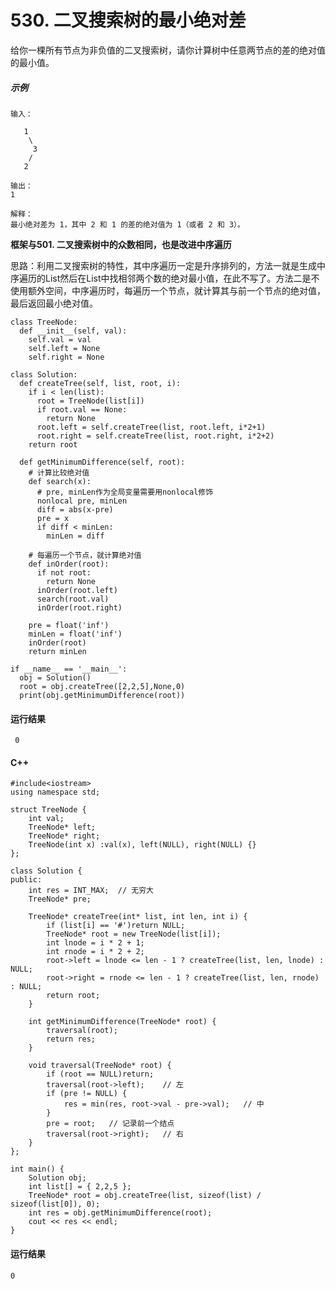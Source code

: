 # 530. 二叉搜索树的最小绝对差
给你一棵所有节点为非负值的二叉搜索树，请你计算树中任意两节点的差的绝对值的最小值。

##### 示例
    输入：

       1
        \
         3
        /
       2

    输出：
    1

    解释：
    最小绝对差为 1，其中 2 和 1 的差的绝对值为 1（或者 2 和 3）。

**框架与501. 二叉搜索树中的众数相同，也是改进中序遍历**

思路：利用二叉搜索树的特性，其中序遍历一定是升序排列的，方法一就是生成中序遍历的List然后在List中找相邻两个数的绝对最小值，在此不写了。方法二是不使用额外空间，中序遍历时，每遍历一个节点，就计算其与前一个节点的绝对值，最后返回最小绝对值。

    class TreeNode:
      def __init__(self, val):
        self.val = val
        self.left = None
        self.right = None

    class Solution:
      def createTree(self, list, root, i):
        if i < len(list):
          root = TreeNode(list[i])
          if root.val == None:
            return None
          root.left = self.createTree(list, root.left, i*2+1)
          root.right = self.createTree(list, root.right, i*2+2)
        return root

      def getMinimumDifference(self, root):
        # 计算比较绝对值
        def search(x):
          # pre, minLen作为全局变量需要用nonlocal修饰
          nonlocal pre, minLen
          diff = abs(x-pre)
          pre = x
          if diff < minLen:
            minLen = diff
        
        # 每遍历一个节点，就计算绝对值
        def inOrder(root):
          if not root:
            return None
          inOrder(root.left)
          search(root.val)
          inOrder(root.right)
          
        pre = float('inf')
        minLen = float('inf')
        inOrder(root)
        return minLen

    if __name__ == '__main__':
      obj = Solution()
      root = obj.createTree([2,2,5],None,0)
      print(obj.getMinimumDifference(root))
 
 #### 运行结果
     0

#### C++

    #include<iostream>
    using namespace std;

    struct TreeNode {
        int val;
        TreeNode* left;
        TreeNode* right;
        TreeNode(int x) :val(x), left(NULL), right(NULL) {}
    };

    class Solution {
    public:
        int res = INT_MAX;  // 无穷大
        TreeNode* pre;

        TreeNode* createTree(int* list, int len, int i) {
            if (list[i] == '#')return NULL;
            TreeNode* root = new TreeNode(list[i]);
            int lnode = i * 2 + 1;
            int rnode = i * 2 + 2;
            root->left = lnode <= len - 1 ? createTree(list, len, lnode) : NULL;
            root->right = rnode <= len - 1 ? createTree(list, len, rnode) : NULL;
            return root;
        }

        int getMinimumDifference(TreeNode* root) {
            traversal(root);
            return res;
        }

        void traversal(TreeNode* root) {
            if (root == NULL)return;
            traversal(root->left);    // 左
            if (pre != NULL) {
                res = min(res, root->val - pre->val);   // 中
            }
            pre = root;   // 记录前一个结点
            traversal(root->right);   // 右
        }
    };

    int main() {
        Solution obj;
        int list[] = { 2,2,5 };
        TreeNode* root = obj.createTree(list, sizeof(list) / sizeof(list[0]), 0);
        int res = obj.getMinimumDifference(root);
        cout << res << endl;
    }
    
#### 运行结果
    0

